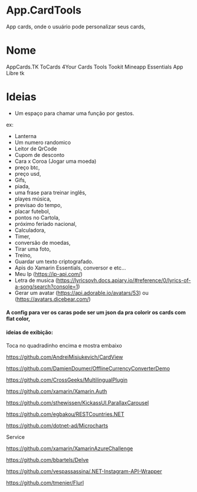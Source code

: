 # App.CardTools

App cards, onde o usuário pode personalizar seus cards, 

# Nome
AppCards.TK ToCards 4Your Cards
Tools
Tookit
Mineapp
Essentials App
Libre tk

# Ideias

- Um espaço para chamar uma função por gestos.

ex: 
- Lanterna
- Um numero randomico
- Leitor de QrCode
- Cupom de desconto
- Cara x Coroa (Jogar uma moeda)
- preço btc, 
- preço usd, 
- Gifs,
- piada, 
- uma frase para treinar inglês, 
- playes música, 
- previsao do tempo, 
- placar futebol, 
- pontos no Cartola, 
- próximo feriado nacional, 
- Calculadora, 
- Timer, 
- conversão de moedas,
- Tirar uma foto,
- Treino,
- Guardar um texto criptografado.
- Apis do Xamarin Essentials, conversor e etc...
- Meu Ip (https://ip-api.com/)
- Letra de musica (https://lyricsovh.docs.apiary.io/#reference/0/lyrics-of-a-song/search?console=1)
- Gerar um avatar (https://api.adorable.io/avatars/53) ou (https://avatars.dicebear.com/)

#### A config para ver os caras pode ser um json da pra colorir os cards com flat color,

#### ideias de exibição:
Toca no quadradinho encima e mostra embaixo


https://github.com/AndreiMisiukevich/CardView

https://github.com/DamienDoumer/OfflineCurrencyConverterDemo

https://github.com/CrossGeeks/MultilingualPlugin

https://github.com/xamarin/Xamarin.Auth

https://github.com/sthewissen/KickassUI.ParallaxCarousel

https://github.com/egbakou/RESTCountries.NET

https://github.com/dotnet-ad/Microcharts

Service

https://github.com/xamarin/XamarinAzureChallenge

https://github.com/bbartels/Delve

https://github.com/vespassassina/.NET-Instagram-API-Wrapper

https://github.com/tmenier/Flurl
